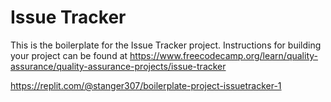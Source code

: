 # Issue Tracker

This is the boilerplate for the Issue Tracker project. Instructions for building your project can be found at https://www.freecodecamp.org/learn/quality-assurance/quality-assurance-projects/issue-tracker

https://replit.com/@stanger307/boilerplate-project-issuetracker-1
